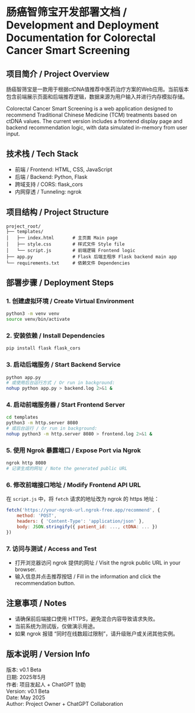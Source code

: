 
# 肠癌智筛宝开发部署文档 / Development and Deployment Documentation for Colorectal Cancer Smart Screening

## 项目简介 / Project Overview

肠癌智筛宝是一款用于根据ctDNA值推荐中医药治疗方案的Web应用。当前版本包含前端展示页面和后端推荐逻辑，数据来源为用户输入并进行内存模拟存储。

Colorectal Cancer Smart Screening is a web application designed to recommend Traditional Chinese Medicine (TCM) treatments based on ctDNA values. The current version includes a frontend display page and backend recommendation logic, with data simulated in-memory from user input.

## 技术栈 / Tech Stack

- 前端 / Frontend: HTML, CSS, JavaScript
- 后端 / Backend: Python, Flask
- 跨域支持 / CORS: flask_cors
- 内网穿透 / Tunneling: ngrok

## 项目结构 / Project Structure

```
project_root/
├── templates/
│   ├── index.html       # 主页面 Main page
│   ├── style.css        # 样式文件 Style file
│   └── script.js        # 前端逻辑 Frontend logic
├── app.py               # Flask 后端主程序 Flask backend main app
└── requirements.txt     # 依赖文件 Dependencies
```

## 部署步骤 / Deployment Steps

### 1. 创建虚拟环境 / Create Virtual Environment

```bash
python3 -m venv venv
source venv/bin/activate
```

### 2. 安装依赖 / Install Dependencies

```bash
pip install flask flask_cors
```

### 3. 启动后端服务 / Start Backend Service

```bash
python app.py
# 或使用后台运行方式 / Or run in background:
nohup python app.py > backend.log 2>&1 &
```

### 4. 启动前端服务器 / Start Frontend Server

```bash
cd templates
python3 -m http.server 8080
# 或后台运行 / Or run in background:
nohup python3 -m http.server 8080 > frontend.log 2>&1 &
```

### 5. 使用 Ngrok 暴露端口 / Expose Port via Ngrok

```bash
ngrok http 8080
# 记录生成的网址 / Note the generated public URL
```

### 6. 修改前端接口地址 / Modify Frontend API URL

在 `script.js` 中，将 `fetch` 请求的地址改为 ngrok 的 https 地址：

```js
fetch('https://your-ngrok-url.ngrok-free.app/recommend', {
    method: 'POST',
    headers: { 'Content-Type': 'application/json' },
    body: JSON.stringify({ patient_id: ..., ctDNA: ... })
})
```

### 7. 访问与测试 / Access and Test

- 打开浏览器访问 ngrok 提供的网址 / Visit the ngrok public URL in your browser.
- 输入信息并点击推荐按钮 / Fill in the information and click the recommendation button.

## 注意事项 / Notes

- 请确保前后端接口使用 HTTPS，避免混合内容导致请求失败。
- 当前系统为测试版，仅做演示用途。
- 如果 ngrok 报错 “同时在线数超过限制”，请升级账户或关闭其他实例。

## 版本说明 / Version Info

版本: v0.1 Beta  
日期: 2025年5月  
作者: 项目发起人 + ChatGPT 协助  
Version: v0.1 Beta  
Date: May 2025  
Author: Project Owner + ChatGPT Collaboration
